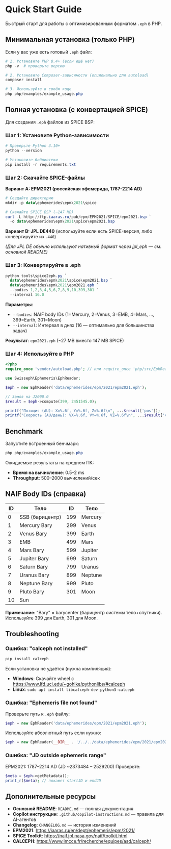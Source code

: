 # Quick Start Guide

Быстрый старт для работы с оптимизированным форматом `.eph` в PHP.

## Минимальная установка (только PHP)

Если у вас уже есть готовый `.eph` файл:

```powershell
# 1. Установите PHP 8.4+ (если ещё нет)
php -v  # проверьте версию

# 2. Установите Composer-зависимости (опционально для autoload)
composer install

# 3. Используйте в своём коде
php php/examples/example_usage.php
```

## Полная установка (с конвертацией SPICE)

Для создания `.eph` файлов из SPICE BSP:

### Шаг 1: Установите Python-зависимости

```powershell
# Проверьте Python 3.10+
python --version

# Установите библиотеки
pip install -r requirements.txt
```

### Шаг 2: Скачайте SPICE-файлы

**Вариант A: EPM2021 (российская эфемерида, 1787-2214 AD)**

```powershell
# Создайте директорию
mkdir -p data\ephemerides\epm\2021\spice

# Скачайте SPICE BSP (~147 MB)
curl -L http://ftp.iaaras.ru/pub/epm/EPM2021/SPICE/epm2021.bsp `
  -o data\ephemerides\epm\2021\spice\epm2021.bsp
```

**Вариант B: JPL DE440** (используйте если есть SPICE-версия, либо конвертируйте из `.440`)

*(Для JPL DE обычно используют нативный формат через jpl_eph — см. основной README)*

### Шаг 3: Конвертируйте в .eph

```powershell
python tools\spice2eph.py `
  data\ephemerides\epm\2021\spice\epm2021.bsp `
  data\ephemerides\epm\2021\epm2021.eph `
  --bodies 1,2,3,4,5,6,7,8,9,10,399,301 `
  --interval 16.0
```

**Параметры**:
- `--bodies`: NAIF body IDs (1=Mercury, 2=Venus, 3=EMB, 4=Mars, ..., 399=Earth, 301=Moon)
- `--interval`: Интервал в днях (16 — оптимально для большинства задач)

**Результат**: `epm2021.eph` (~27 MB вместо 147 MB SPICE)

### Шаг 4: Используйте в PHP

```php
<?php
require_once 'vendor/autoload.php'; // или require_once 'php/src/EphReader.php';

use Swisseph\Ephemeris\EphReader;

$eph = new EphReader('data/ephemerides/epm/2021/epm2021.eph');

// Земля на J2000.0
$result = $eph->compute(399, 2451545.0);

printf("Позиция (AU): X=%.6f, Y=%.6f, Z=%.6f\n", ...$result['pos']);
printf("Скорость (AU/день): VX=%.6f, VY=%.6f, VZ=%.6f\n", ...$result['vel']);
```

## Benchmark

Запустите встроенный бенчмарк:

```powershell
php php/examples/example_usage.php
```

Ожидаемые результаты на среднем ПК:
- **Время на вычисление**: 0.5–2 ms
- **Throughput**: 500–2000 вычислений/сек

## NAIF Body IDs (справка)

| ID  | Тело             | ID  | Тело             |
|-----|------------------|-----|------------------|
| 0   | SSB (барицентр)  | 199 | Mercury          |
| 1   | Mercury Bary     | 299 | Venus            |
| 2   | Venus Bary       | 399 | Earth            |
| 3   | EMB              | 499 | Mars             |
| 4   | Mars Bary        | 599 | Jupiter          |
| 5   | Jupiter Bary     | 699 | Saturn           |
| 6   | Saturn Bary      | 799 | Uranus           |
| 7   | Uranus Bary      | 899 | Neptune          |
| 8   | Neptune Bary     | 999 | Pluto            |
| 9   | Pluto Bary       | 301 | Moon             |
| 10  | Sun              |     |                  |

**Примечание**: "Bary" = barycenter (барицентр системы тело+спутники). Используйте 399 для Earth, 301 для Moon.

## Troubleshooting

### Ошибка: "calceph not installed"

```powershell
pip install calceph
```

Если установка не удаётся (нужна компиляция):
- **Windows**: Скачайте wheel с https://www.lfd.uci.edu/~gohlke/pythonlibs/#calceph
- **Linux**: `sudo apt install libcalceph-dev python3-calceph`

### Ошибка: "Ephemeris file not found"

Проверьте путь к `.eph` файлу:
```php
$eph = new EphReader('data/ephemerides/epm/2021/epm2021.eph');
```

Используйте абсолютный путь если нужно:
```php
$eph = new EphReader(__DIR__ . '/../../data/ephemerides/epm/2021/epm2021.eph');
```

### Ошибка: "JD outside ephemeris range"

EPM2021: 1787–2214 AD (JD ~2373484 – 2529200)
Проверьте:
```php
$meta = $eph->getMetadata();
print_r($meta); // покажет startJD и endJD
```

## Дополнительные ресурсы

- **Основной README**: `README.md` — полная документация
- **Copilot инструкции**: `.github/copilot-instructions.md` — правила для AI-агентов
- **Changelog**: `CHANGELOG.md` — история изменений
- **EPM2021**: https://iaaras.ru/en/dept/ephemeris/epm/2021/
- **SPICE Toolkit**: https://naif.jpl.nasa.gov/naif/toolkit.html
- **CALCEPH**: https://www.imcce.fr/recherche/equipes/asd/calceph/
